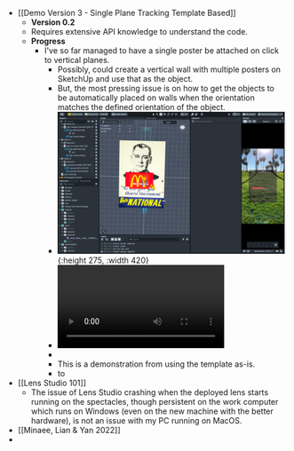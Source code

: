 - [[Demo Version 3 - Single Plane Tracking Template Based]]
	- **Version 0.2**
	- Requires extensive API knowledge to understand the code.
	- **Progress**
		- I've so far managed to have a single poster be attached on click to vertical planes.
			- Possibly, could create a vertical wall with multiple posters on SketchUp and use that as the object.
			- But, the most pressing issue is on how to get the objects to be automatically placed on walls when the orientation matches the defined orientation of the object.
			- ![image.png](../assets/image_1672141201036_0.png){:height 275, :width 420}
			- ![IMG_0025.MOV](../assets/IMG_0025_1672141944434_0.MOV)
			-
			- This is a demonstration from using the template as-is.
			- to
- [[Lens Studio 101]]
	- The issue of Lens Studio crashing when the deployed lens starts running on the spectacles, though persistent on the work computer which runs on Windows (even on the new machine with the better hardware), is not an issue with my PC running on MacOS.
- [[Minaee, Lian & Yan 2022]]
-